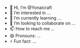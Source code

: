 - 👋 Hi, I’m @Yonaicraft
- 👀 I’m interested in ...
- 🌱 I’m currently learning ...
- 💞️ I’m looking to collaborate on ...
- 📫 How to reach me ...
- 😄 Pronouns: ...
- ⚡ Fun fact: ...

<!---
Yonaicraft/Yonaicraft is a ✨ special ✨ repository because its `README.md` (this file) appears on your GitHub profile.
You can click the Preview link to take a look at your changes.
--->
